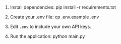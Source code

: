 1. Install dependencies:
   pip install -r requirements.txt

2. Create your .env file:
   cp .env.example .env

3. Edit `.env` to include your own API keys.

4. Run the application:
   python main.py